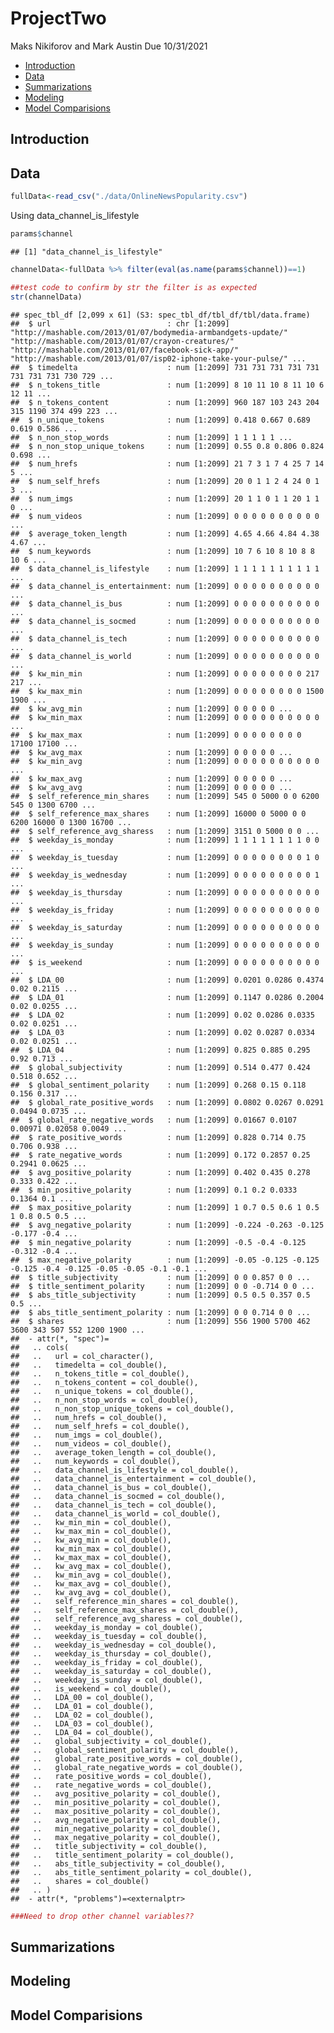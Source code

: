 ProjectTwo
================
Maks Nikiforov and Mark Austin
Due 10/31/2021

-   [Introduction](#introduction)
-   [Data](#data)
-   [Summarizations](#summarizations)
-   [Modeling](#modeling)
-   [Model Comparisions](#model-comparisions)

## Introduction

## Data

``` r
fullData<-read_csv("./data/OnlineNewsPopularity.csv")
```

Using data\_channel\_is\_lifestyle

``` r
params$channel
```

    ## [1] "data_channel_is_lifestyle"

``` r
channelData<-fullData %>% filter(eval(as.name(params$channel))==1) 

##test code to confirm by str the filter is as expected
str(channelData)
```

    ## spec_tbl_df [2,099 x 61] (S3: spec_tbl_df/tbl_df/tbl/data.frame)
    ##  $ url                          : chr [1:2099] "http://mashable.com/2013/01/07/bodymedia-armbandgets-update/" "http://mashable.com/2013/01/07/crayon-creatures/" "http://mashable.com/2013/01/07/facebook-sick-app/" "http://mashable.com/2013/01/07/isp02-iphone-take-your-pulse/" ...
    ##  $ timedelta                    : num [1:2099] 731 731 731 731 731 731 731 731 730 729 ...
    ##  $ n_tokens_title               : num [1:2099] 8 10 11 10 8 11 10 6 12 11 ...
    ##  $ n_tokens_content             : num [1:2099] 960 187 103 243 204 315 1190 374 499 223 ...
    ##  $ n_unique_tokens              : num [1:2099] 0.418 0.667 0.689 0.619 0.586 ...
    ##  $ n_non_stop_words             : num [1:2099] 1 1 1 1 1 ...
    ##  $ n_non_stop_unique_tokens     : num [1:2099] 0.55 0.8 0.806 0.824 0.698 ...
    ##  $ num_hrefs                    : num [1:2099] 21 7 3 1 7 4 25 7 14 5 ...
    ##  $ num_self_hrefs               : num [1:2099] 20 0 1 1 2 4 24 0 1 3 ...
    ##  $ num_imgs                     : num [1:2099] 20 1 1 0 1 1 20 1 1 0 ...
    ##  $ num_videos                   : num [1:2099] 0 0 0 0 0 0 0 0 0 0 ...
    ##  $ average_token_length         : num [1:2099] 4.65 4.66 4.84 4.38 4.67 ...
    ##  $ num_keywords                 : num [1:2099] 10 7 6 10 8 10 8 8 10 6 ...
    ##  $ data_channel_is_lifestyle    : num [1:2099] 1 1 1 1 1 1 1 1 1 1 ...
    ##  $ data_channel_is_entertainment: num [1:2099] 0 0 0 0 0 0 0 0 0 0 ...
    ##  $ data_channel_is_bus          : num [1:2099] 0 0 0 0 0 0 0 0 0 0 ...
    ##  $ data_channel_is_socmed       : num [1:2099] 0 0 0 0 0 0 0 0 0 0 ...
    ##  $ data_channel_is_tech         : num [1:2099] 0 0 0 0 0 0 0 0 0 0 ...
    ##  $ data_channel_is_world        : num [1:2099] 0 0 0 0 0 0 0 0 0 0 ...
    ##  $ kw_min_min                   : num [1:2099] 0 0 0 0 0 0 0 0 217 217 ...
    ##  $ kw_max_min                   : num [1:2099] 0 0 0 0 0 0 0 0 1500 1900 ...
    ##  $ kw_avg_min                   : num [1:2099] 0 0 0 0 0 ...
    ##  $ kw_min_max                   : num [1:2099] 0 0 0 0 0 0 0 0 0 0 ...
    ##  $ kw_max_max                   : num [1:2099] 0 0 0 0 0 0 0 0 17100 17100 ...
    ##  $ kw_avg_max                   : num [1:2099] 0 0 0 0 0 ...
    ##  $ kw_min_avg                   : num [1:2099] 0 0 0 0 0 0 0 0 0 0 ...
    ##  $ kw_max_avg                   : num [1:2099] 0 0 0 0 0 ...
    ##  $ kw_avg_avg                   : num [1:2099] 0 0 0 0 0 ...
    ##  $ self_reference_min_shares    : num [1:2099] 545 0 5000 0 0 6200 545 0 1300 6700 ...
    ##  $ self_reference_max_shares    : num [1:2099] 16000 0 5000 0 0 6200 16000 0 1300 16700 ...
    ##  $ self_reference_avg_sharess   : num [1:2099] 3151 0 5000 0 0 ...
    ##  $ weekday_is_monday            : num [1:2099] 1 1 1 1 1 1 1 1 0 0 ...
    ##  $ weekday_is_tuesday           : num [1:2099] 0 0 0 0 0 0 0 0 1 0 ...
    ##  $ weekday_is_wednesday         : num [1:2099] 0 0 0 0 0 0 0 0 0 1 ...
    ##  $ weekday_is_thursday          : num [1:2099] 0 0 0 0 0 0 0 0 0 0 ...
    ##  $ weekday_is_friday            : num [1:2099] 0 0 0 0 0 0 0 0 0 0 ...
    ##  $ weekday_is_saturday          : num [1:2099] 0 0 0 0 0 0 0 0 0 0 ...
    ##  $ weekday_is_sunday            : num [1:2099] 0 0 0 0 0 0 0 0 0 0 ...
    ##  $ is_weekend                   : num [1:2099] 0 0 0 0 0 0 0 0 0 0 ...
    ##  $ LDA_00                       : num [1:2099] 0.0201 0.0286 0.4374 0.02 0.2115 ...
    ##  $ LDA_01                       : num [1:2099] 0.1147 0.0286 0.2004 0.02 0.0255 ...
    ##  $ LDA_02                       : num [1:2099] 0.02 0.0286 0.0335 0.02 0.0251 ...
    ##  $ LDA_03                       : num [1:2099] 0.02 0.0287 0.0334 0.02 0.0251 ...
    ##  $ LDA_04                       : num [1:2099] 0.825 0.885 0.295 0.92 0.713 ...
    ##  $ global_subjectivity          : num [1:2099] 0.514 0.477 0.424 0.518 0.652 ...
    ##  $ global_sentiment_polarity    : num [1:2099] 0.268 0.15 0.118 0.156 0.317 ...
    ##  $ global_rate_positive_words   : num [1:2099] 0.0802 0.0267 0.0291 0.0494 0.0735 ...
    ##  $ global_rate_negative_words   : num [1:2099] 0.01667 0.0107 0.00971 0.02058 0.0049 ...
    ##  $ rate_positive_words          : num [1:2099] 0.828 0.714 0.75 0.706 0.938 ...
    ##  $ rate_negative_words          : num [1:2099] 0.172 0.2857 0.25 0.2941 0.0625 ...
    ##  $ avg_positive_polarity        : num [1:2099] 0.402 0.435 0.278 0.333 0.422 ...
    ##  $ min_positive_polarity        : num [1:2099] 0.1 0.2 0.0333 0.1364 0.1 ...
    ##  $ max_positive_polarity        : num [1:2099] 1 0.7 0.5 0.6 1 0.5 1 0.8 0.5 0.5 ...
    ##  $ avg_negative_polarity        : num [1:2099] -0.224 -0.263 -0.125 -0.177 -0.4 ...
    ##  $ min_negative_polarity        : num [1:2099] -0.5 -0.4 -0.125 -0.312 -0.4 ...
    ##  $ max_negative_polarity        : num [1:2099] -0.05 -0.125 -0.125 -0.125 -0.4 -0.125 -0.05 -0.05 -0.1 -0.1 ...
    ##  $ title_subjectivity           : num [1:2099] 0 0 0.857 0 0 ...
    ##  $ title_sentiment_polarity     : num [1:2099] 0 0 -0.714 0 0 ...
    ##  $ abs_title_subjectivity       : num [1:2099] 0.5 0.5 0.357 0.5 0.5 ...
    ##  $ abs_title_sentiment_polarity : num [1:2099] 0 0 0.714 0 0 ...
    ##  $ shares                       : num [1:2099] 556 1900 5700 462 3600 343 507 552 1200 1900 ...
    ##  - attr(*, "spec")=
    ##   .. cols(
    ##   ..   url = col_character(),
    ##   ..   timedelta = col_double(),
    ##   ..   n_tokens_title = col_double(),
    ##   ..   n_tokens_content = col_double(),
    ##   ..   n_unique_tokens = col_double(),
    ##   ..   n_non_stop_words = col_double(),
    ##   ..   n_non_stop_unique_tokens = col_double(),
    ##   ..   num_hrefs = col_double(),
    ##   ..   num_self_hrefs = col_double(),
    ##   ..   num_imgs = col_double(),
    ##   ..   num_videos = col_double(),
    ##   ..   average_token_length = col_double(),
    ##   ..   num_keywords = col_double(),
    ##   ..   data_channel_is_lifestyle = col_double(),
    ##   ..   data_channel_is_entertainment = col_double(),
    ##   ..   data_channel_is_bus = col_double(),
    ##   ..   data_channel_is_socmed = col_double(),
    ##   ..   data_channel_is_tech = col_double(),
    ##   ..   data_channel_is_world = col_double(),
    ##   ..   kw_min_min = col_double(),
    ##   ..   kw_max_min = col_double(),
    ##   ..   kw_avg_min = col_double(),
    ##   ..   kw_min_max = col_double(),
    ##   ..   kw_max_max = col_double(),
    ##   ..   kw_avg_max = col_double(),
    ##   ..   kw_min_avg = col_double(),
    ##   ..   kw_max_avg = col_double(),
    ##   ..   kw_avg_avg = col_double(),
    ##   ..   self_reference_min_shares = col_double(),
    ##   ..   self_reference_max_shares = col_double(),
    ##   ..   self_reference_avg_sharess = col_double(),
    ##   ..   weekday_is_monday = col_double(),
    ##   ..   weekday_is_tuesday = col_double(),
    ##   ..   weekday_is_wednesday = col_double(),
    ##   ..   weekday_is_thursday = col_double(),
    ##   ..   weekday_is_friday = col_double(),
    ##   ..   weekday_is_saturday = col_double(),
    ##   ..   weekday_is_sunday = col_double(),
    ##   ..   is_weekend = col_double(),
    ##   ..   LDA_00 = col_double(),
    ##   ..   LDA_01 = col_double(),
    ##   ..   LDA_02 = col_double(),
    ##   ..   LDA_03 = col_double(),
    ##   ..   LDA_04 = col_double(),
    ##   ..   global_subjectivity = col_double(),
    ##   ..   global_sentiment_polarity = col_double(),
    ##   ..   global_rate_positive_words = col_double(),
    ##   ..   global_rate_negative_words = col_double(),
    ##   ..   rate_positive_words = col_double(),
    ##   ..   rate_negative_words = col_double(),
    ##   ..   avg_positive_polarity = col_double(),
    ##   ..   min_positive_polarity = col_double(),
    ##   ..   max_positive_polarity = col_double(),
    ##   ..   avg_negative_polarity = col_double(),
    ##   ..   min_negative_polarity = col_double(),
    ##   ..   max_negative_polarity = col_double(),
    ##   ..   title_subjectivity = col_double(),
    ##   ..   title_sentiment_polarity = col_double(),
    ##   ..   abs_title_subjectivity = col_double(),
    ##   ..   abs_title_sentiment_polarity = col_double(),
    ##   ..   shares = col_double()
    ##   .. )
    ##  - attr(*, "problems")=<externalptr>

``` r
###Need to drop other channel variables??
```

## Summarizations

## Modeling

## Model Comparisions
